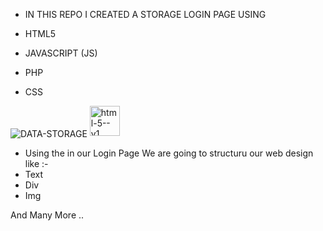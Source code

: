 - IN THIS REPO I CREATED A STORAGE LOGIN PAGE USING 

- HTML5

- JAVASCRIPT (JS)

- PHP 

- CSS 
 
<img align="center" src="https://cdn.dribbble.com/users/1746237/screenshots/11276091/media/fa47c19cbbbc00b2f5eceda0459c34db.gif" alt="DATA-STORAGE">

<img width="48" height="48" src="https://img.icons8.com/color/48/html-5--v1.png" alt="html-5--v1"/>

- Using the in our Login Page We are going to structuru our web design like :- 
- Text 
- Div 
- Img 

And Many More .. 

